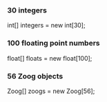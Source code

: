 ### 30 integers

int[] integers = new int[30];

### 100 floating point numbers

float[] floats = new float[100];

### 56 Zoog objects

Zoog[] zoogs = new Zoog[56];
